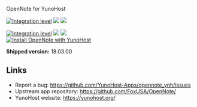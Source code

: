 OpenNote for YunoHost

[![Integration level](https://dash.yunohost.org/integration/opennote.svg)](https://dash.yunohost.org/appci/app/opennote) ![](https://ci-apps.yunohost.org/ci/badges/opennote.status.svg) ![](https://ci-apps.yunohost.org/ci/badges/opennote.maintain.svg)

[![Integration level](https://dash.yunohost.org/integration/opennote.svg)](https://dash.yunohost.org/appci/app/opennote) ![](https://ci-apps.yunohost.org/ci/badges/opennote.status.svg) ![](https://ci-apps.yunohost.org/ci/badges/opennote.maintain.svg)  
[![Install OpenNote with YunoHost](https://install-app.yunohost.org/install-with-yunohost.png)](https://install-app.yunohost.org/?app=opennote)

**Shipped version:** 18.03.00

## Links

 * Report a bug: https://github.com/YunoHost-Apps/opennote_ynh/issues
 * Upstream app repository: https://github.com/FoxUSA/OpenNote/
 * YunoHost website: https://yunohost.org/

